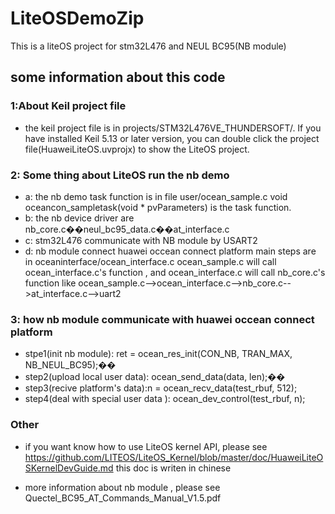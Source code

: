 # LiteOSDemoZip

This is a liteOS project for stm32L476 and NEUL BC95(NB module)

## some information about this code ##

### 1:About Keil project file
-  the keil project file is in projects/STM32L476VE_THUNDERSOFT/.
   If you have installed Keil 5.13 or later version, you can double click the
   project file(HuaweiLiteOS.uvprojx) to show the LiteOS project.
   
### 2: Some thing about LiteOS run the nb demo ### 
- a: the nb demo task function is in file user/ocean_sample.c 
   void oceancon_sampletask(void * pvParameters) is the task function.
- b: the nb device driver are nb_core.c��neul_bc95_data.c��at_interface.c
- c: stm32L476 communicate with NB module by USART2
- d: nb module connect huawei occean connect platform main steps are in oceaninterface/ocean_interface.c
       ocean_sample.c will call  ocean_interface.c's function , and ocean_interface.c will call nb_core.c's function
       like ocean_sample.c-->ocean_interface.c-->nb_core.c-->at_interface.c-->uart2
       
### 3: how nb module communicate with huawei occean connect platform ### 
- stpe1(init nb module): ret = ocean_res_init(CON_NB, TRAN_MAX, NB_NEUL_BC95);��
- step2(upload local user data): ocean_send_data(data, len);��
- step3(recive platform's data):n = ocean_recv_data(test_rbuf, 512);
- step4(deal with  special user data ): ocean_dev_control(test_rbuf, n);
   
### Other ### 
- if you want know how to use LiteOS kernel API, please see https://github.com/LITEOS/LiteOS_Kernel/blob/master/doc/HuaweiLiteOSKernelDevGuide.md
  this doc is writen in chinese
  
- more information about nb module , please see Quectel_BC95_AT_Commands_Manual_V1.5.pdf
